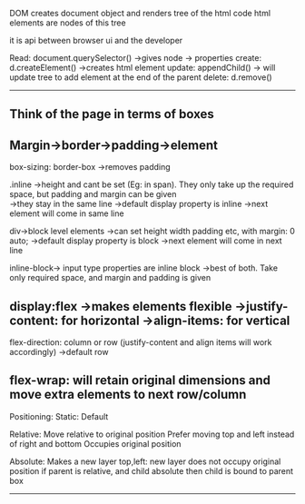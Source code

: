 DOM creates document object and renders tree of the html code
html elements are nodes of this tree



it is api between browser ui and the developer

Read: document.querySelector() ->gives node -> properties
create: d.createElement() ->creates html element
update: appendChild() -> will update tree to add element at the end of the parent
delete: d.remove() 

--------------
Think of the page in terms of boxes
--------------
Margin->border->padding->element
--------------
box-sizing: border-box ->removes padding 

.inline ->height and cant be set (Eg: in span). They only take up the required space, but padding and margin can be given   
        ->they stay in the same line
        ->default display property is inline
        ->next element will come in same line

div->block level elements ->can set height width padding etc, with margin: 0 auto;
    ->default display property is block
    ->next element will come in next line

inline-block-> input type properties are inline block
            ->best of both. Take only required space, and margin and padding is given

display:flex ->makes elements flexible
    ->justify-content: for horizontal
    ->align-items: for vertical
--------------
flex-direction: column or row (justify-content and align items will work accordingly) ->default row

flex-wrap: will retain original dimensions and move extra elements to next row/column
------------------

Positioning:
Static: Default

Relative: Move relative to original position
Prefer moving top and left instead of right and bottom
Occupies original position

Absolute: Makes a new layer
top,left: new layer
does not occupy original position
if parent is relative, and child absolute then child is bound to parent box


------------------


